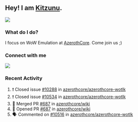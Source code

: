 ## Hey! I am [Kitzunu](https://Github.com/Kitzunu).

<!--<a href="https://github-readme-stats.kitzunu.vercel.app/api?username=Kitzunu&show_icons=true&theme=dark">
  <img align="center" src="https://github-readme-stats.kitzunu.vercel.app/api?username=Kitzunu&show_icons=true&theme=dark" />
</a>-->
<a href="https://github-readme-stats.kitzunu.vercel.app/api?username=Kitzunu&show_icons=true&theme=dark">
  <img align="center" src="https://github-readme-stats.vercel.app/api/top-langs/?username=Kitzunu&layout=compact&theme=dark" />
</a>

### What do I do?

I focus on WoW Emulation at [AzerothCore](https://Github.com/AzerothCore). Come join us ;)

### Connect with me
[![](https://img.shields.io/badge/AzerothCore%20Discord-Connect%20with%20me!-green)](https://discord.com/invite/gkt4y2x)

### Recent Activity

<!--START_SECTION:activity-->
1. ❗️ Closed issue [#10288](https://github.com/azerothcore/azerothcore-wotlk/issues/10288) in [azerothcore/azerothcore-wotlk](https://github.com/azerothcore/azerothcore-wotlk)
2. ❗️ Closed issue [#10534](https://github.com/azerothcore/azerothcore-wotlk/issues/10534) in [azerothcore/azerothcore-wotlk](https://github.com/azerothcore/azerothcore-wotlk)
3. 🎉 Merged PR [#687](https://github.com/azerothcore/wiki/pull/687) in [azerothcore/wiki](https://github.com/azerothcore/wiki)
4. 💪 Opened PR [#687](https://github.com/azerothcore/wiki/pull/687) in [azerothcore/wiki](https://github.com/azerothcore/wiki)
5. 🗣 Commented on [#10516](https://github.com/azerothcore/azerothcore-wotlk/issues/10516) in [azerothcore/azerothcore-wotlk](https://github.com/azerothcore/azerothcore-wotlk)
<!--END_SECTION:activity-->

